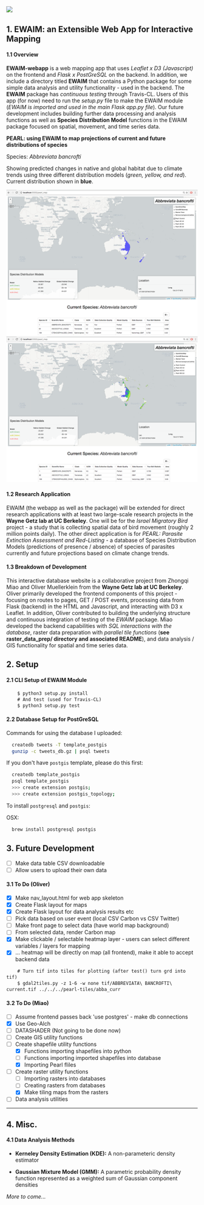 <img src="https://travis-ci.org/Thru-Echoes/ewaim-webapp.svg?branch=master">

## 1. EWAIM: an Extensible Web App for Interactive Mapping

#### 1.1 Overview

**EWAIM-webapp** is a web mapping app that uses *Leaflet x D3 (Javascript)* on the frontend and *Flask x PostGreSQL* on the backend. In addition, we include a directory titled **EWAIM** that contains a Python package for some simple data analysis and utility functionality - used in the backend. The **EWAIM** package has *continuous testing* through Travis-CL. Users of this app (for now) need to run the *setup.py* file to make the EWAIM module (*EWAIM is imported and used in the main Flask app.py file*). Our future development includes building further data processing and analysis functions as well as **Species Distribution Model** functions in the EWAIM package focused on spatial, movement, and time series data.

**PEARL: using EWAIM to map projections of current and future distributions of species**

Species: *Abbreviata bancrofti*

Showing predicted changes in native and global habitat due to climate trends using three different distribution models (*green, yellow, and red*). Current distribution shown in **blue**.

<img src="./static/img/ex_pearl2.png">

<img src="./static/img/ex_pearl3.png">

#### 1.2 Research Application

EWAIM (the webapp as well as the package) will be extended for direct research applications with at least two large-scale research projects in the **Wayne Getz lab at UC Berkeley**. One will be for the *Israel Migratory Bird* project - a study that is collecting spatial data of bird movement (roughly 2 million points daily). The other direct application is for *PEARL: Parasite Extinction Assessment and Red-Listing* - a database of Species Distribution Models (predictions of presence / absence) of species of parasites currently and future projections based on climate change trends.

#### 1.3 Breakdown of Development

This interactive database website is a collaborative project from Zhongqi Miao and Oliver Muellerklein from the **Wayne Getz lab at UC Berkeley**. Oliver primarily developed the frontend components of this project - focusing on routes to pages, GET / POST events, processing data from Flask (backend) in the HTML and Javascript, and interacting with D3 x Leaflet. In addition, Oliver contributed to building the underlying structure and continuous integration of testing of the *EWAIM* package. Miao developed the backend capabilities with *SQL interactions with the database*, raster data preparation with *parallel tile functions* (**see raster_data_prep/ directory and associated README**), and data analysis / GIS functionality for spatial and time series data.           

## 2. Setup

#### 2.1 CLI Setup of EWAIM Module

```
    $ python3 setup.py install
    # And test (used for Travis-CL)
    $ python3 setup.py test
```

#### 2.2 Database Setup for PostGreSQL

Commands for using the database I uploaded:

```bash
  createdb tweets -T template_postgis
  gunzip -c tweets_db.gz | psql tweets
```

If you don't have `postgis` template, please do this first:

```bash
  createdb template_postgis
  psql template_postgis
  >>> create extension postgis;
  >>> create extension postgis_topology;
```

To install `postgresql` and `postgis`:

OSX:
```bash
  brew install postgresql postgis
```

## 3. Future Development

- [ ] Make data table CSV downloadable
- [ ] Allow users to upload their own data

#### 3.1 To Do (Oliver)

- [X] Make nav_layout.html for web app skeleton
- [X] Create Flask layout for maps
- [X] Create Flask layout for data analysis results etc
- [ ] Pick data based on user event (local CSV Carbon vs CSV Twitter)
- [ ] Make front page to select data (have world map background)
- [ ] From selected data, render Carbon map
- [X] Make clickable / selectable heatmap layer - users can select different variables / layers for mapping
- [X] ... heatmap will be directly on map (all frontend), make it able to accept backend data

```
    # Turn tif into tiles for plotting (after test() turn grd into tif)
    $ gdal2tiles.py -z 1-6 -w none tif/ABBREVIATA\ BANCROFTI\ current.tif ../../../pearl-tiles/abba_curr
```

#### 3.2 To Do (Miao)

- [ ] Assume frontend passes back 'use postgres' - make db connections
- [X] Use Geo-Alch
- [ ] DATASHADER (Not going to be done now)
- [ ] Create GIS utility functions
- [ ] Create shapefile utility functions
    - [X] Functions importing shapefiles into python
    - [ ] Functions importing imported shapefiles into database
    - [X] Importing Pearl fliles
- [ ] Create raster utility functions
    - [ ] Importing rasters into databases
    - [ ] Creating rasters from databases
    - [X] Make tiling maps from the rasters
- [ ] Data analysis utilities

<hr>  

## 4. Misc.

#### 4.1 Data Analysis Methods

* **Kerneley Density Estimation (KDE):** A non-parameteric density estimator

* **Gaussian Mixture Model (GMM):** A parametric probability density function represented as a weighted sum of Gaussian component densities

*More to come...*
